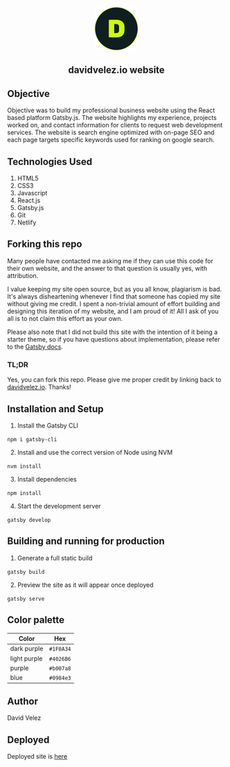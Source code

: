 <p align='center'>
<img src='src/images/logo.svg' width='100'/>
</p>

<h2 align='center'>
davidvelez.io website
</h2>

## Objective
Objective was to build my professional business website using the React based platform Gatsby.js. The website highlights my experience, projects worked on, and
contact information for clients to request web development services. The website is search engine optimized with on-page SEO and each page targets specific keywords used for ranking on google search.

## Technologies Used
1. HTML5
2. CSS3
3. Javascript
4. React.js
5. Gatsby.js
6. Git
6. Netlify

## Forking this repo
Many people have contacted me asking me if they can use this code for their own website, and the answer to that question is usually yes, with attribution.

I value keeping my site open source, but as you all know, plagiarism is bad. It's always disheartening whenever I find that someone has copied my site without giving me credit. I spent a non-trivial amount of effort building and designing this iteration of my website, and I am proud of it! All I ask of you all is to not claim this effort as your own.

Please also note that I did not build this site with the intention of it being a starter theme, so if you have questions about implementation, please refer to the [Gatsby docs].

### TL;DR
Yes, you can fork this repo. Please give me proper credit by linking back to [davidvelez.io]. Thanks!

## Installation and Setup
1. Install the Gatsby CLI


```npm i gatsby-cli```

2. Install and use the correct version of Node using NVM

```nvm install```

3. Install dependencies

```npm install```

4. Start the development server

```gatsby develop```

## Building and running for production

1. Generate a full static build

```gatsby build```

2. Preview the site as it will appear once deployed

```gatsby serve```

## Color palette

Color | Hex
------------ | -------------
dark purple | ```#1F0A34```
light purple | ```#4026B6```
purple | ```#b007a8```
blue | ```#0984e3```



## Author
David Velez

## Deployed

Deployed site is [here]

[here]: http://www.davidvelez.io
[davidvelez.io]: http://www.davidvelez.io
[Gatsby docs]: https://www.gatsbyjs.com/docs/
